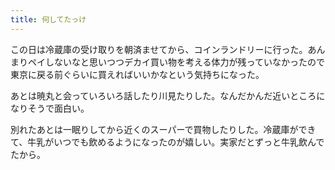 ```yaml
---
title: 何してたっけ
---
```


この日は冷蔵庫の受け取りを朝済ませてから、コインランドリーに行った。あんまりペイしないなと思いつつデカイ買い物を考える体力が残っていなかったので東京に戻る前ぐらいに買えればいいかなという気持ちになった。

あとは暁丸と会っていろいろ話したり川見たりした。なんだかんだ近いところになりそうで面白い。

別れたあとは一眠りしてから近くのスーパーで買物したりした。冷蔵庫ができて、牛乳がいつでも飲めるようになったのが嬉しい。実家だとずっと牛乳飲んでたから。